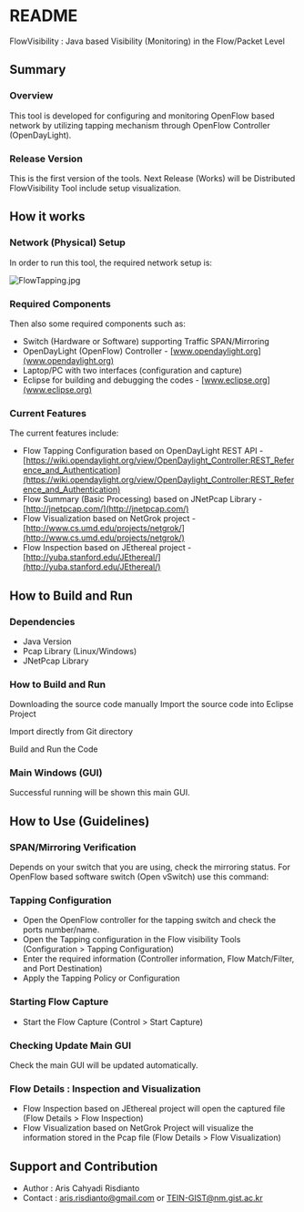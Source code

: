 # README #

FlowVisibility : Java based Visibility (Monitoring) in the Flow/Packet Level

## Summary ##

### Overview ###
This tool is developed for configuring and monitoring OpenFlow based network by utilizing tapping mechanism through OpenFlow Controller (OpenDayLight). 

### Release Version ###
This is the first version of the tools. Next Release (Works) will be Distributed FlowVisibility Tool include setup visualization.

## How it works ##

### Network (Physical) Setup ###
In order to run this tool, the required network setup is:

![FlowTapping.jpg](https://bitbucket.org/repo/bjAzAx/images/1737790542-FlowTapping.jpg)

### Required Components ###
Then also some required components such as:

* Switch (Hardware or Software) supporting Traffic SPAN/Mirroring
* OpenDayLight (OpenFlow) Controller - [www.opendaylight.org](www.opendaylight.org)
* Laptop/PC with two interfaces (configuration and capture)
* Eclipse for building and debugging the codes - [www.eclipse.org](www.eclipse.org)

### Current Features ###
The current features include:

* Flow Tapping Configuration based on OpenDayLight REST API - [https://wiki.opendaylight.org/view/OpenDaylight_Controller:REST_Reference_and_Authentication](https://wiki.opendaylight.org/view/OpenDaylight_Controller:REST_Reference_and_Authentication)
* Flow Summary (Basic Processing) based on JNetPcap Library - [http://jnetpcap.com/](http://jnetpcap.com/)
* Flow Visualization based on NetGrok project - [http://www.cs.umd.edu/projects/netgrok/](http://www.cs.umd.edu/projects/netgrok/)
* Flow Inspection based on JEthereal project - [http://yuba.stanford.edu/JEthereal/](http://yuba.stanford.edu/JEthereal/)

## How to Build and Run ##

### Dependencies ###

* Java Version
* Pcap Library (Linux/Windows) 
* JNetPcap Library

### How to Build and Run ###

Downloading the source code manually
Import the source code into Eclipse Project

Import directly from Git directory

Build and Run the Code

### Main Windows (GUI) ###

Successful running will be shown this main GUI.

## How to Use (Guidelines)  ##

### SPAN/Mirroring Verification ###
Depends on your switch that you are using, check the mirroring status.
For OpenFlow based software switch (Open vSwitch) use this command:

### Tapping Configuration ###

* Open the OpenFlow controller for the tapping switch and check the ports number/name.
* Open the Tapping configuration in the Flow visibility Tools (Configuration > Tapping Configuration)
* Enter the required information (Controller information, Flow Match/Filter, and Port Destination)
* Apply the Tapping Policy or Configuration

### Starting Flow Capture ###
* Start the Flow Capture (Control > Start Capture)

### Checking Update Main GUI ###
Check the main GUI will be updated automatically.

### Flow Details : Inspection and Visualization ###
* Flow Inspection based on JEthereal project will open the captured file (Flow Details > Flow Inspection)
* Flow Visualization based on NetGrok Project will visualize the information stored in the Pcap file (Flow Details > Flow Visualization)

## Support and Contribution ##

* Author : Aris Cahyadi Risdianto
* Contact : aris.risdianto@gmail.com or TEIN-GIST@nm.gist.ac.kr